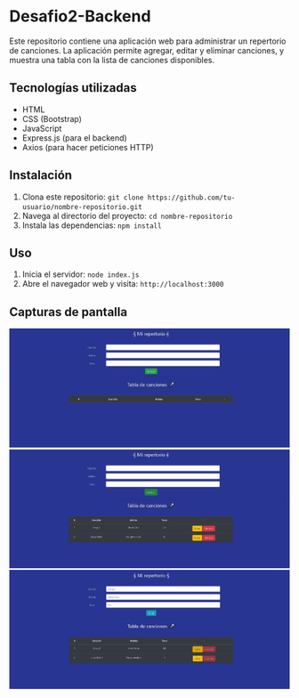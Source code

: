 # Desafio2-Backend

Este repositorio contiene una aplicación web para administrar un repertorio de canciones. La aplicación permite agregar, editar y eliminar canciones, y muestra una tabla con la lista de canciones disponibles.

## Tecnologías utilizadas

- HTML
- CSS (Bootstrap)
- JavaScript
- Express.js (para el backend)
- Axios (para hacer peticiones HTTP)

## Instalación

1. Clona este repositorio: `git clone https://github.com/tu-usuario/nombre-repositorio.git`
2. Navega al directorio del proyecto: `cd nombre-repositorio`
3. Instala las dependencias: `npm install`

## Uso

1. Inicia el servidor: `node index.js`
2. Abre el navegador web y visita: `http://localhost:3000`

## Capturas de pantalla

![Captura de pantalla 1](img/Mi%20repertorio.jpg)
![Captura de pantalla 2](img/Mi%20repertorio%202.jpg)
![Captura de pantalla 2](img/Mi%20repertorio%203.jpg)
